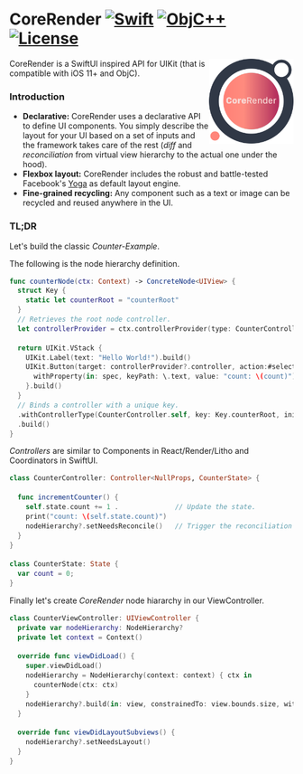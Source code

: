 # CoreRender [![Swift](https://img.shields.io/badge/swift-5.1-orange.svg?style=flat)](#) [![ObjC++](https://img.shields.io/badge/ObjC++-blue.svg?style=flat)](#) [![License](https://img.shields.io/badge/license-MIT-blue.svg?style=flat)](https://opensource.org/licenses/MIT)

<img src="docs/assets/logo_new.png" width=150 alt="Render" align=right />

CoreRender is a SwiftUI inspired API for UIKit (that is compatible with iOS 11+ and ObjC).

### Introduction

* **Declarative:** CoreRender uses a declarative API to define UI components. You simply describe the layout for your UI based on a set of inputs and the framework takes care of the rest (*diff* and *reconciliation* from virtual view hierarchy to the actual one under the hood).
* **Flexbox layout:** CoreRender includes the robust and battle-tested Facebook's [Yoga](https://facebook.github.io/yoga/) as default layout engine.
* **Fine-grained recycling:** Any component such as a text or image can be recycled and reused anywhere in the UI.

### TL;DR

Let's build the classic *Counter-Example*.

The following is the node hierarchy definition.

```swift
func counterNode(ctx: Context) -> ConcreteNode<UIView> {
  struct Key {
    static let counterRoot = "counterRoot"
  }
  // Retrieves the root node controller.
  let controllerProvider = ctx.controllerProvider(type: CounterController.self, key: Key.counterRoot)

  return UIKit.VStack {
    UIKit.Label(text: "Hello World!").build()
    UIKit.Button(target: controllerProvider?.controller, action:#selector(increaseCounter:).withLayoutSpec { spec in
      withProperty(in: spec, keyPath: \.text, value: "count: \(count)")
    }.build()
  }
  // Binds a controller with a unique key.
  .withControllerType(CounterController.self, key: Key.counterRoot, initialState: CounterState(), props: NullProps.null)
  .build()
}
```

*Controllers* are similar to Components in React/Render/Litho and Coordinators in SwiftUI.

```swift
class CounterController: Controller<NullProps, CounterState> {

  func incrementCounter() {
    self.state.count += 1 .              // Update the state.
    print("count: \(self.state.count)")
    nodeHierarchy?.setNeedsReconcile()   // Trigger the reconciliation algorithm on the view hiearchy associated to this controller.
  }
}

class CounterState: State {
  var count = 0;
}
```

Finally let's create *CoreRender* node hiararchy in our ViewController.

```swift
class CounterViewController: UIViewController {
  private var nodeHierarchy: NodeHierarchy?
  private let context = Context()

  override func viewDidLoad() {
    super.viewDidLoad()
    nodeHierarchy = NodeHierarchy(context: context) { ctx in
      counterNode(ctx: ctx)
    }
    nodeHierarchy?.build(in: view, constrainedTo: view.bounds.size, with: [.useSafeAreaInsets])
  }

  override func viewDidLayoutSubviews() {
    nodeHierarchy?.setNeedsLayout()
  }
}
```
